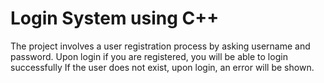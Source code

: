 # Login System using C++

The project involves a user registration process by asking username and password.
Upon login if you are registered, you will be able to login successfully
If the user does not exist, upon login, an error will be shown.
